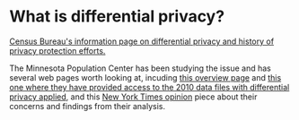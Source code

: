 # What is differential privacy?

<a href="https://www.census.gov/about/policies/privacy/statistical_safeguards/disclosure-avoidance-2020-census.html">Census Bureau's information page on differential privacy and history of privacy protection efforts.</a>

The Minnesota Population Center has been studying the issue and has several web pages worth looking at, incuding <a href="https://ipums.org/changes-to-census-bureau-data-products"> this overview page</a> and <a href="https://www.nhgis.org/differentially-private-2010-census-data">this one where they have provided access to the 2010 data files with differential privacy applied,</a> and this <a href="https://www.nytimes.com/interactive/2020/02/06/opinion/census-algorithm-privacy.html">New York Times opinion</a> piece about their concerns and findings from their analysis.
